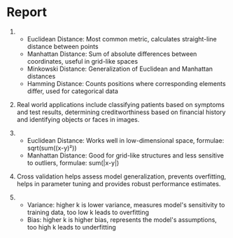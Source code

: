 # Report
1.  - Euclidean Distance: Most common metric, calculates straight-line distance between points
    - Manhattan Distance: Sum of absolute differences between coordinates, useful in grid-like spaces
    - Minkowski Distance: Generalization of Euclidean and Manhattan distances
    - Hamming Distance: Counts positions where corresponding elements differ, used for categorical data

2. Real world applications include classifying patients based on symptoms and test results, determining creditworthiness based on financial history and identifying objects or faces in images.
3. - Euclidean Distance: Works well in low-dimensional space, formulae: sqrt(sum((x-y)²))
   - Manhattan Distance: Good for grid-like structures and less sensitive to outliers, formulae: sum(|x-y|)
4. Cross validation helps assess model generalization, prevents overfitting, helps in parameter tuning and provides robust performance estimates.
5. - Variance: higher k is lower variance, measures model's sensitivity to training data, too low k leads to overfitting
   - Bias: higher k is higher bias, represents the model's assumptions, too high k leads to underfitting
